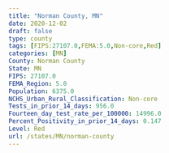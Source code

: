 ```yaml
---
title: "Norman County, MN"
date: 2020-12-02
draft: false
type: county
tags: [FIPS:27107.0,FEMA:5.0,Non-core,Red]
categories: [MN]
County: Norman County
State: MN
FIPS: 27107.0
FEMA_Region: 5.0
Population: 6375.0
NCHS_Urban_Rural_Classification: Non-core
Tests_in_prior_14_days: 956.0
Fourteen_day_test_rate_per_100000: 14996.0
Percent_Positivity_in_prior_14_days: 0.147
Level: Red
url: /states/MN/norman-county
---
```



